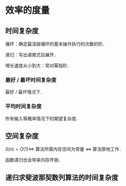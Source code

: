 # 效率的度量

## 时间复杂度

循环：确定最深层循环的基本操作执行的次数的阶．

递归：写出递推式后展开．

增长速度从小到大：常对幂指阶．

### 最好 / 最坏时间复杂度

最好 / 最坏情况下．

### 平均时间复杂度

所有输入等概率情况下的期望复杂度．

## 空间复杂度

$S(n)=O(1) \Leftrightarrow$ 算法所需内存空间为常量 $\Leftrightarrow$ 算法原地工作．

函数递归也会带来内存开销．

## 递归求斐波那契数列算法的时间复杂度

